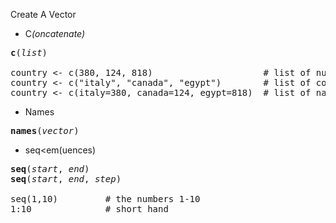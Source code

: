 Create A Vector

- C<em>(oncatenate)</em>

<pre>
<b>c</b>(<em>list</em>)

country <- c(380, 124, 818)                     # list of numbers
country <- c("italy", "canada", "egypt")        # list of country names
country <- c(italy=380, canada=124, egypt=818)  # list of named numbers
</pre>

- Names

<pre>
<b>names</b>(<em>vector</em>)
</pre>

- seq<em(uences)</em>

<pre>
<b>seq</b>(<em>start</em>, <em>end</em>)
<b>seq</b>(<em>start</em>, <em>end</em>, <em>step</em>)

seq(1,10)         # the numbers 1-10
1:10              # short hand
</pre>
